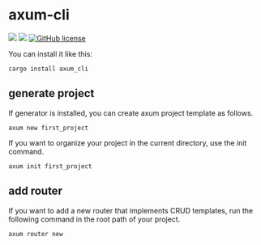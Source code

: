 # axum-cli

![](https://img.shields.io/badge/language-Rust-red) ![](https://img.shields.io/badge/version-0.2.0-brightgreen) [![GitHub license](https://img.shields.io/badge/license-MIT-blue.svg)](https://github.com/myyrakle/axum_cli/blob/master/LICENSE)

You can install it like this:

```
cargo install axum_cli
```

## generate project

If generator is installed, you can create axum project template as follows.

```
axum new first_project
```

If you want to organize your project in the current directory, use the init command.

```
axum init first_project
```

## add router

If you want to add a new router that implements CRUD templates, run the following command in the root path of your project.

```
axum router new
```
